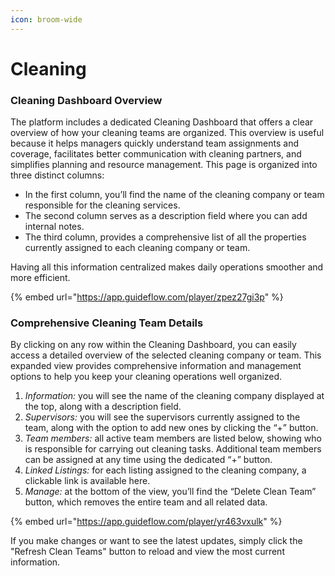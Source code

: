 ```yaml
---
icon: broom-wide
---
```


# Cleaning

### Cleaning Dashboard Overview

The platform includes a dedicated Cleaning Dashboard that offers a clear overview of how your cleaning teams are organized. This overview is useful because it helps managers quickly understand team assignments and coverage, facilitates better communication with cleaning partners, and simplifies planning and resource management. This page is organized into three distinct columns:&#x20;

* In the first column, you’ll find the name of the cleaning company or team responsible for the cleaning services.
* The second column serves as a description field where you can add internal notes.
* The third column, provides a comprehensive list of all the properties currently assigned to each cleaning company or team.

Having all this information centralized makes daily operations smoother and more efficient.

{% embed url="https://app.guideflow.com/player/zpez27gi3p" %}

### Comprehensive Cleaning Team Details

By clicking on any row within the Cleaning Dashboard, you can easily access a detailed overview of the selected cleaning company or team. This expanded view provides comprehensive information and management options to help you keep your cleaning operations well organized.

1. _Information:_ you will see the name of the cleaning company displayed at the top, along with a description field.&#x20;
2. _Supervisors:_ you will see the supervisors currently assigned to the team, along with the option to add new ones by clicking the “+” button.&#x20;
3. _Team members:_ all active team members are listed below, showing who is responsible for carrying out cleaning tasks. Additional team members can be assigned at any time using the dedicated “+” button.
4. _Linked Listings:_ for each listing assigned to the cleaning company, a clickable link is available here.&#x20;
5. _Manage:_ at the bottom of the view, you’ll find the “Delete Clean Team” button, which removes the entire team and all related data.

{% embed url="https://app.guideflow.com/player/yr463vxulk" %}

If you make changes or want to see the latest updates, simply click the "Refresh Clean Teams" button to reload and view the most current information.
